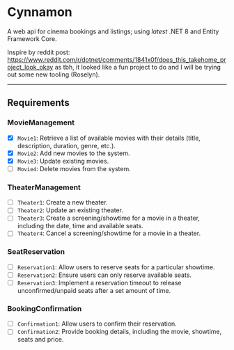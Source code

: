 # Cynnamon

A web api for cinema bookings and listings; using *latest* .NET 8 and Entity Framework Core. 

Inspire by reddit post: https://www.reddit.com/r/dotnet/comments/1841x0f/does_this_takehome_project_look_okay
as tbh, it looked like a fun project to do and I will be trying out some new tooling (Roselyn).

---
## Requirements
### MovieManagement
- [x] `Movie1`: Retrieve a list of available movies with their details (title, description, duration, genre, etc.).
- [x] `Movie2`: Add new movies to the system.
- [x] `Movie3`: Update existing movies.
- [ ] `Movie4`: Delete movies from the system.

### TheaterManagement
- [ ] `Theater1`: Create a new theater.
- [ ] `Theater2`: Update an existing theater.
- [ ] `Theater3`: Create a screening/showtime for a movie in a theater, including the date, time and available seats.
- [ ] `Theater4`: Cancel a screening/showtime for a movie in a theater.

### SeatReservation
- [ ] `Reservation1`: Allow users to reserve seats for a particular showtime.
- [ ] `Reservation2`: Ensure users can only reserve available seats.
- [ ] `Reservation3`: Implement a reservation timeout to release unconfirmed/unpaid seats after a set amount of time.

### BookingConfirmation
- [ ] `Confirmation1`: Allow users to confirm their reservation.
- [ ] `Confirmation2`: Provide booking details, including the movie, showtime, seats and price.
